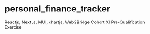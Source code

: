 # personal_finance_tracker
Reactjs, NextJs, MUI, chartjs, Web3Bridge Cohort XI Pre-Qualification Exercise
